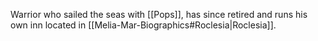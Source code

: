Warrior who sailed the seas with [[Pops]], has since retired and runs his own inn located in [[Melia-Mar-Biographics#Roclesia|Roclesia]].